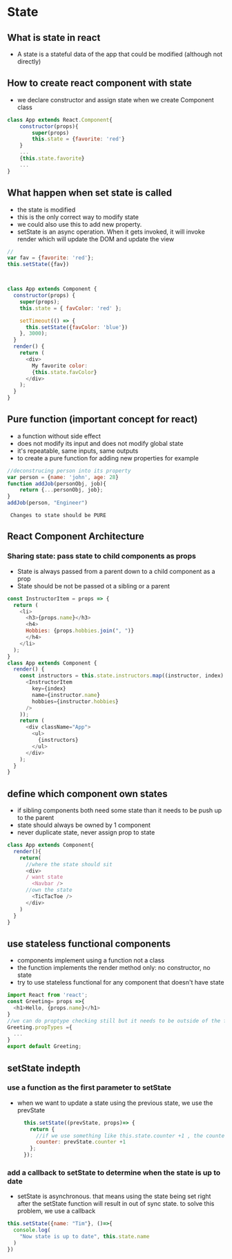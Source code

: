 # State
## What is state in react
- A state is a stateful data of the app that could be modified (although not directly)
## How to create react component with state
- we declare constructor and assign state when we create Component class
```javascript
class App extends React.Component{
    constructor(props){
        super(props)
        this.state = {favorite: 'red'}
    }
    ...
    {this.state.favorite}
    ...
}
```

## What happen when set state is called
- the state is modified
- this is the only correct way to modify state
- we could also use this to add new property.
- setState is an async operation. When it gets invoked, it will invoke render which will update the DOM and update the view
```javascript
//
var fav = {favorite: 'red'};
this.setState({fav})
```

```javascript


class App extends Component {
  constructor(props) {
    super(props);
    this.state = { favColor: 'red' };

    setTimeout(() => {
      this.setState({favColor: 'blue'})
    }, 3000);
  }
  render() {
    return (
      <div>
        My favorite color:
        {this.state.favColor}
      </div>
    );
  }
}

```

## Pure function (important concept for react)
- a function without side effect
- does not modify its input and does not modify global state
- it's repeatable, same inputs, same outputs
- to create a pure function for adding new properties for example
```javascript
//deconstrucing person into its property
var person = {name: 'john', age: 28}
function addJob(personObj, job){
    return {...personObj, job};
}
addJob(person, "Engineer")
```
` Changes to state should be PURE`

## React Component Architecture
### Sharing state: pass state to child components as props
- State is always passed from a parent down to a child component as a prop
- State should be not be passed ot a sibling or a parent
```javascript
const InstructorItem = props => {
  return (
    <li>
      <h3>{props.name}</h3>
      <h4>
      Hobbies: {props.hobbies.join(", ")}
      </h4>
    </li>
  );
}
class App extends Component {
  render() {
    const instructors = this.state.instructors.map((instructor, index) => (
      <InstructorItem
        key={index}
        name={instructor.name}
        hobbies={instructor.hobbies}
      />
    ));
    return (
      <div className="App">
        <ul>
          {instructors}
        </ul>
      </div>
    );
  }
}

```
## define which component own states
- if sibling components both need some state than it needs to be push up to the parent 
- state should always be owned by 1 component
- never duplicate state, never assign prop to state
```javascript
class App extends Component{
  render(){
    return(
      //where the state should sit
      <div>
      / want state
        <Navbar />
      //own the state
        <TicTacToe />
      </div>
    )
  }
}
```
## use stateless functional components
- components implement using a function not a class
- the function implements the render method only: no constructor, no state
- try to use stateless functional for any component that doesn't have state
```javascript
import React from 'react';
const Greeting= props =>{
  <h1>Hello, {props.name}</h1>
}
//we can do proptype checking still but it needs to be outside of the function since we no longer have a class
Greeting.propTypes ={
  ...
}
export default Greeting;
```
## setState indepth
### use a function as the first parameter to setState
- when we want to update a state using the previous state, we use the prevState 
  ```javascript
    this.setState((prevState, props)=> {
      return {
        //if we use something like this.state.counter +1 , the counter will always be the same value because this.state.counter never changes
        counter: prevState.counter +1
      };
    });
  ```
### add a callback to setState to determine when the state is up to date
- setState is asynchronous. that means using the state being set right after the setState function will result in out of sync state. to solve this problem, we use a callback
```javascript
this.setState({name: "Tim"}, ()=>{
  console.log(
    "Now state is up to date", this.state.name
  )
})
```